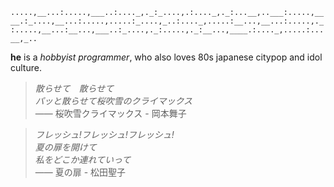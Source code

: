 `.....,__...:.....,___..:...._,._:_....,.:...._,._:...__,..___:.....,____.:_....,__...:.....,.....:_....,_..:...._,.....:__...,__...:.....,._:.....,__...:__...,___..:_....,._:.....,._:__...,____.:...._,.....:...__,_..`

**he** is a *hobbyist programmer*, who also loves 80s japanese citypop and idol culture.

> *散らせて　散らせて*  
> *パッと散らせて桜吹雪のクライマックス*  
> —— 桜吹雪クライマックス - 岡本舞子

> *フレッシュ!フレッシュ!フレッシュ!*  
> *夏の扉を開けて*  
> *私をどこか連れていって*  
> —— 夏の扉 - 松田聖子
